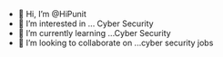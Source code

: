 - 👋 Hi, I’m @HiPunit
- 👀 I’m interested in ... Cyber Security
- 🌱 I’m currently learning ...Cyber Security
- 💞️ I’m looking to collaborate on ...cyber security jobs

<!---
HiPunit/HiPunit is a ✨ special ✨ repository because its `README.md` (this file) appears on your GitHub profile.
You can click the Preview link to take a look at your changes.
--->
